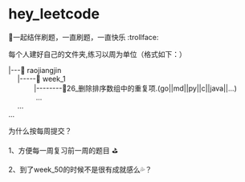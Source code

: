 # hey_leetcode
:two_men_holding_hands:一起结伴刷题，一直刷题，一直快乐 :trollface:

每个人建好自己的文件夹,练习以周为单位（格式如下：）

|---:file_folder: raojiangjin <br/>
 &ensp; &ensp;|-----:file_folder: week_1 <br/>
 &ensp; &ensp; &ensp; &ensp; &ensp;|--------:page_facing_up:26_删除排序数组中的重复项.(go||md||py||c||java||...)<br/>
  &ensp; &ensp; &ensp; &ensp; &ensp; ...<br/>
 &ensp; &ensp;...<br/>
...<br/>


为什么按每周提交？

1、方便每一周复习前一周的题目 :golf:

2、到了week_50的时候不是很有成就感么:sweat_drops:？
